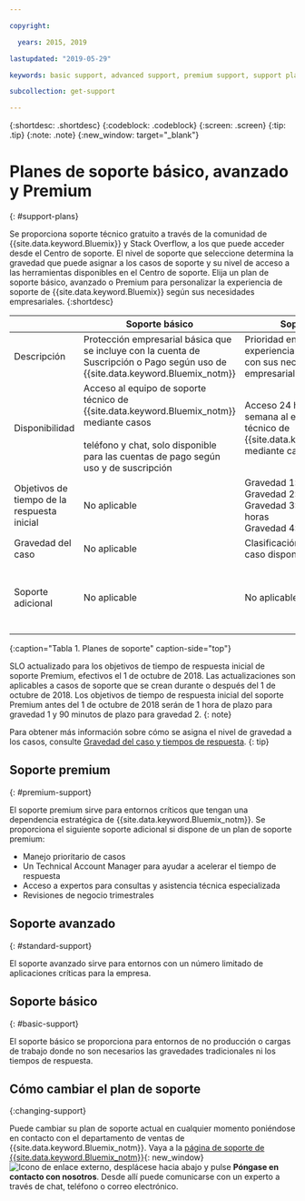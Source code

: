 ```yaml
---

copyright:

  years: 2015, 2019 

lastupdated: "2019-05-29"

keywords: basic support, advanced support, premium support, support plans, free technical support 

subcollection: get-support

---
```



{:shortdesc: .shortdesc}
{:codeblock: .codeblock}
{:screen: .screen}
{:tip: .tip}
{:note: .note}
{:new_window: target="_blank"}

# Planes de soporte básico, avanzado y Premium
{: #support-plans}

Se proporciona soporte técnico gratuito a través de la comunidad de {{site.data.keyword.Bluemix}} y Stack Overflow, a los que puede acceder desde el Centro de soporte. El nivel de soporte que seleccione determina la gravedad que puede asignar a los casos de soporte y su nivel de acceso a las herramientas disponibles en el Centro de soporte. Elija un plan de soporte básico, avanzado o Premium para personalizar la experiencia de soporte de {{site.data.keyword.Bluemix}} según sus necesidades empresariales.
{:shortdesc}

|  | Soporte básico | Soporte avanzado | Soporte premium |
|-------------|-------------|-------------|-------------|
| Descripción |	Protección empresarial básica que se incluye con la cuenta de Suscripción o Pago según uso de {{site.data.keyword.Bluemix_notm}} | Prioridad en la gestión del caso y experiencia de soporte alineadas con sus necesidades empresariales | Colaboración de clientes alineada con sus resultados empresariales para acelerar el plazo de rentabilización |
| Disponibilidad | Acceso al equipo de soporte técnico de {{site.data.keyword.Bluemix_notm}} mediante casos <br/> <br/> teléfono y chat, solo disponible para las cuentas de pago según uso y de suscripción | Acceso 24 horas al día, 7 días a la semana al equipo de soporte técnico de {{site.data.keyword.Bluemix_notm}} mediante casos, teléfono y chat | Acceso 24 horas al día, 7 días a la semana al equipo de soporte técnico de {{site.data.keyword.Bluemix_notm}} mediante casos, teléfono y chat |
| Objetivos de tiempo de la respuesta inicial | No aplicable | Gravedad 1: Menos de una hora <br/> Gravedad 2: Menos de dos horas <br/> Gravedad 3: Menos de cuatro horas <br/> Gravedad 4: Menos de ocho horas | Gravedad 1: Menos de 15 minutos <br/> Gravedad 2: Menos de 1 hora <br/> Gravedad 3: Menos de dos horas <br/> Gravedad 4: Menos de cuatro horas |
| Gravedad del caso | No aplicable | Clasificación de la gravedad del caso disponible | Clasificación de la gravedad del caso disponible |
| Soporte adicional | No aplicable | No aplicable | Technical Account Manager asignado <br/> <br/> Revisiones de negocio trimestrales <br/><br/> Acceso a expertos |
{:caption="Tabla 1. Planes de soporte" caption-side="top"}

SLO actualizado para los objetivos de tiempo de respuesta inicial de soporte Premium, efectivos el 1 de octubre de 2018. Las actualizaciones son aplicables a casos de soporte que se crean durante o después del 1 de octubre de 2018. Los objetivos de tiempo de respuesta inicial del soporte Premium antes del 1 de octubre de 2018 serán de 1 hora de plazo para gravedad 1 y 90 minutos de plazo para gravedad 2.
{: note}

Para obtener más información sobre cómo se asigna el nivel de gravedad a los casos, consulte [Gravedad del caso y tiempos de respuesta](/docs/get-support?topic=get-support-support-case-severity#support-case-severity).
{: tip} 

## Soporte premium
{: #premium-support}

El soporte premium sirve para entornos críticos que tengan una dependencia estratégica de {{site.data.keyword.Bluemix_notm}}. Se proporciona el siguiente soporte adicional si dispone de un plan de soporte premium:
  * Manejo prioritario de casos
  * Un Technical Account Manager para ayudar a acelerar el tiempo de respuesta
  * Acceso a expertos para consultas y asistencia técnica especializada
  * Revisiones de negocio trimestrales

## Soporte avanzado
{: #standard-support}

El soporte avanzado sirve para entornos con un número limitado de aplicaciones críticas para la empresa.

## Soporte básico
{: #basic-support}

El soporte básico se proporciona para entornos de no producción o cargas de trabajo donde no son necesarios las gravedades tradicionales ni los tiempos de respuesta.

## Cómo cambiar el plan de soporte
{:changing-support}

Puede cambiar su plan de soporte actual en cualquier momento poniéndose en contacto con el departamento de ventas de {{site.data.keyword.Bluemix_notm}}. Vaya a la [página de soporte de {{site.data.keyword.Bluemix_notm}}](https://www.ibm.com/cloud/support){: new_window} ![Icono de enlace externo](../icons/launch-glyph.svg "Icono de enlace externo"), desplácese hacia abajo y pulse **Póngase en contacto con nosotros**. Desde allí puede comunicarse con un experto a través de chat, teléfono o correo electrónico.  


